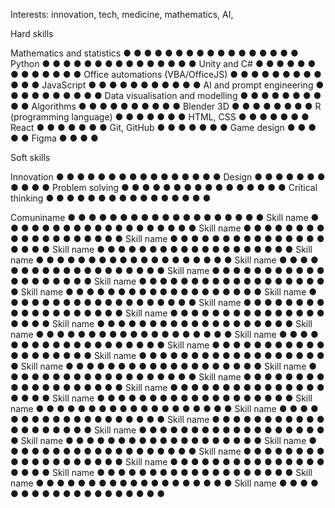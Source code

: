 


Interests: innovation, tech, medicine, mathematics, AI, 





Hard skills


Mathematics and statistics          ● ● ● ● ● ● ● ● ● ● ● ● ● ● ● ● ●
Python                              ● ● ● ● ● ● ● ● ● ● ● ● ● ● ●
Unity and C#                        ● ● ● ● ● ● ● ● ● ● ● ● ●
Office automations (VBA/OfficeJS)   ● ● ● ● ● ● ● ● ● ● ● ●
JavaScript                          ● ● ● ● ● ● ● ● ● ● ● 
AI and prompt engineering           ● ● ● ● ● ● ● ● ● ●
Data visualisation and modelling    ● ● ● ● ● ● ● ● ● ●
Algorithms                          ● ● ● ● ● ● ● ● ● ●
Blender 3D                          ● ● ● ● ● ● ● ●
R (programming language)            ● ● ● ● ● ● ●
HTML, CSS                           ● ● ● ● ● ● ● 
React                               ● ● ● ● ● ● ● 
Git, GitHub                         ● ● ● ● ● ● ●
Game design                         ● ● ● ● ●
Figma                               ● ● ● ●



Soft skills

Innovation                          ● ● ● ● ● ● ● ● ● ● ● ● ● ● ● ●
Design                              ● ● ● ● ● ● ● ● ● ● ●
Problem solving                     ● ● ● ● ● ● ● ● ● ● ● ● ● ● ● ●
Critical thinking                   ● ● ● ● ● ● ● ● ● ● ● ● ● ● ● ● 

Comuniname                          ● ● ● ● ● ● ● ● ● ● ● ● ● ● ● ● ● ● ●
Skill name                          ● ● ● ● ● ● ● ● ● ● ● ● ● ● ● ● ● ● ●
Skill name                          ● ● ● ● ● ● ● ● ● ● ● ● ● ● ● ● ● ● ●
Skill name                          ● ● ● ● ● ● ● ● ● ● ● ● ● ● ● ● ● ● ●
Skill name                          ● ● ● ● ● ● ● ● ● ● ● ● ● ● ● ● ● ● ●
Skill name                          ● ● ● ● ● ● ● ● ● ● ● ● ● ● ● ● ● ● ●
Skill name                          ● ● ● ● ● ● ● ● ● ● ● ● ● ● ● ● ● ● ●
Skill name                          ● ● ● ● ● ● ● ● ● ● ● ● ● ● ● ● ● ● ●
Skill name                          ● ● ● ● ● ● ● ● ● ● ● ● ● ● ● ● ● ● ●
Skill name                          ● ● ● ● ● ● ● ● ● ● ● ● ● ● ● ● ● ● ●
Skill name                          ● ● ● ● ● ● ● ● ● ● ● ● ● ● ● ● ● ● ●
Skill name                          ● ● ● ● ● ● ● ● ● ● ● ● ● ● ● ● ● ● ●
Skill name                          ● ● ● ● ● ● ● ● ● ● ● ● ● ● ● ● ● ● ●
Skill name                          ● ● ● ● ● ● ● ● ● ● ● ● ● ● ● ● ● ● ●
Skill name                          ● ● ● ● ● ● ● ● ● ● ● ● ● ● ● ● ● ● ●
Skill name                          ● ● ● ● ● ● ● ● ● ● ● ● ● ● ● ● ● ● ●
Skill name                          ● ● ● ● ● ● ● ● ● ● ● ● ● ● ● ● ● ● ●
Skill name                          ● ● ● ● ● ● ● ● ● ● ● ● ● ● ● ● ● ● ●
Skill name                          ● ● ● ● ● ● ● ● ● ● ● ● ● ● ● ● ● ● ●
Skill name                          ● ● ● ● ● ● ● ● ● ● ● ● ● ● ● ● ● ● ●
Skill name                          ● ● ● ● ● ● ● ● ● ● ● ● ● ● ● ● ● ● ●
Skill name                          ● ● ● ● ● ● ● ● ● ● ● ● ● ● ● ● ● ● ●
Skill name                          ● ● ● ● ● ● ● ● ● ● ● ● ● ● ● ● ● ● ●
Skill name                          ● ● ● ● ● ● ● ● ● ● ● ● ● ● ● ● ● ● ●
Skill name                          ● ● ● ● ● ● ● ● ● ● ● ● ● ● ● ● ● ● ●
Skill name                          ● ● ● ● ● ● ● ● ● ● ● ● ● ● ● ● ● ● ●
Skill name                          ● ● ● ● ● ● ● ● ● ● ● ● ● ● ● ● ● ● ●
Skill name                          ● ● ● ● ● ● ● ● ● ● ● ● ● ● ● ● ● ● ●
Skill name                          ● ● ● ● ● ● ● ● ● ● ● ● ● ● ● ● ● ● ●
Skill name                          ● ● ● ● ● ● ● ● ● ● ● ● ● ● ● ● ● ● ●
Skill name                          ● ● ● ● ● ● ● ● ● ● ● ● ● ● ● ● ● ● ●
Skill name                          ● ● ● ● ● ● ● ● ● ● ● ● ● ● ● ● ● ● ●
Skill name                          ● ● ● ● ● ● ● ● ● ● ● ● ● ● ● ● ● ● ●
Skill name                          ● ● ● ● ● ● ● ● ● ● ● ● ● ● ● ● ● ● ●


